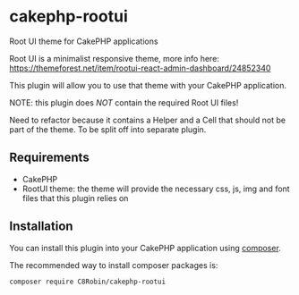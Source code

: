 # cakephp-rootui
Root UI theme for CakePHP applications

Root UI is a minimalist responsive theme, more info here: https://themeforest.net/item/rootui-react-admin-dashboard/24852340

This plugin will allow you to use that theme with your CakePHP application.

NOTE: this plugin does *NOT* contain the required Root UI files!

Need to refactor because it contains a Helper and a Cell that should not be part of the theme. To be split off into separate plugin.

## Requirements
* CakePHP
* RootUI theme: the theme will provide the necessary css, js, img and font files that this plugin relies on

## Installation

You can install this plugin into your CakePHP application using [composer](https://getcomposer.org).

The recommended way to install composer packages is:

```
composer require C8Robin/cakephp-rootui
```

